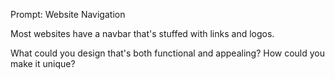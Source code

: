 Prompt: Website Navigation

Most websites have a navbar that's stuffed with links and logos.

What could you design that's both functional and appealing? How could you make it unique?

